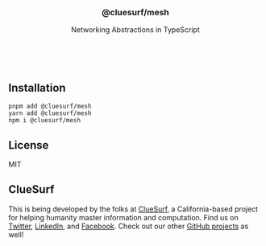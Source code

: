 <br/>
<br/>
<br/>
<br/>
<br/>
<br/>
<br/>

<h3 align='center'>@cluesurf/mesh</h3>
<p align='center'>
  Networking Abstractions in TypeScript
</p>

<br/>
<br/>
<br/>

## Installation

```
pnpm add @cluesurf/mesh
yarn add @cluesurf/mesh
npm i @cluesurf/mesh
```

## License

MIT

## ClueSurf

This is being developed by the folks at [ClueSurf](https://clue.surf), a
California-based project for helping humanity master information and
computation. Find us on [Twitter](https://twitter.com/cluesurf),
[LinkedIn](https://www.linkedin.com/company/cluesurf), and
[Facebook](https://www.facebook.com/cluesurf). Check out our other
[GitHub projects](https://github.com/cluesurf) as well!
